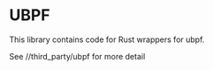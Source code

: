 # UBPF

This library contains code for Rust wrappers for ubpf.

See //third_party/ubpf for more detail

